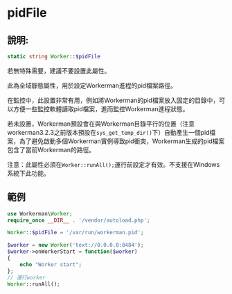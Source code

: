 # pidFile
## 說明:
```php
static string Worker::$pidFile
```

若無特殊需要，建議不要設置此屬性。

此為全域靜態屬性，用於設定Workerman進程的pid檔案路徑。

在監控中，此設置非常有用，例如將Workerman的pid檔案放入固定的目錄中，可以方便一些監控軟體讀取pid檔案，進而監控Workerman進程狀態。

若未設置，Workerman預設會在與Workerman目錄平行的位置（注意workerman3.2.3之前版本預設在```sys_get_temp_dir()```下）自動產生一個pid檔案，為了避免啟動多個Workerman實例導致pid衝突，Workerman生成的pid檔案包含了當前Workerman的路徑。

注意：此屬性必須在```Worker::runAll();```運行前設定才有效。不支援在Windows系統下此功能。


## 範例

```php
use Workerman\Worker;
require_once __DIR__ . '/vendor/autoload.php';

Worker::$pidFile = '/var/run/workerman.pid';

$worker = new Worker('text://0.0.0.0:8484');
$worker->onWorkerStart = function($worker)
{
    echo "Worker start";
};
// 運行worker
Worker::runAll();
```
